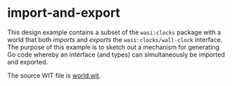 # import-and-export

This design example contains a subset of the `wasi:clocks` package with a world that both *imports* and *exports* the `wasi:clocks/wall-clock` interface. The purpose of this example is to sketch out a mechanism for generating Go code whereby an interface (and types) can simultaneously be imported and exported.

The source WIT file is [world.wit](./world.wit).
